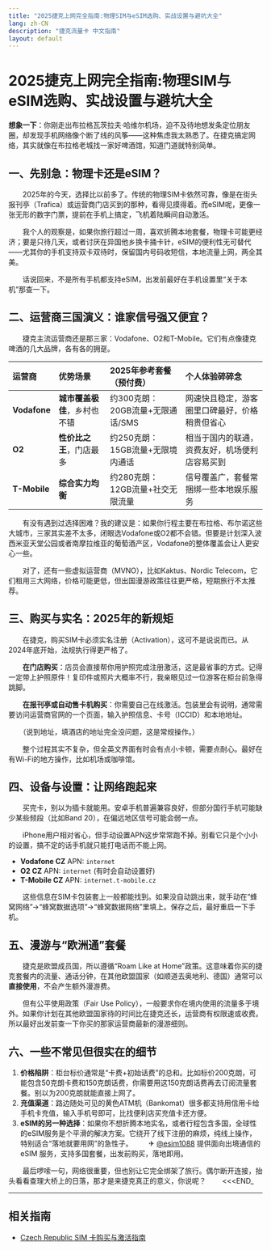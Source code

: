 ```yaml
---
title: "2025捷克上网完全指南:物理SIM与eSIM选购、实战设置与避坑大全"
lang: zh-CN
description: "捷克流量卡 中文指南"
layout: default
---
```

# 2025捷克上网完全指南:物理SIM与eSIM选购、实战设置与避坑大全

**想象一下**：你刚走出布拉格瓦茨拉夫·哈维尔机场，迫不及待地想发条定位朋友圈，却发现手机网络像个断了线的风筝——这种焦虑我太熟悉了。在捷克搞定网络，其实就像在布拉格老城找一家好啤酒馆，知道门道就特别简单。

## 一、先别急：物理卡还是eSIM？

　　2025年的今天，选择比以前多了。传统的物理SIM卡依然可靠，像是在街头报刊亭（Trafica）或运营商门店买到的那种，看得见摸得着。而eSIM呢，更像一张无形的数字门票，提前在手机上搞定，飞机着陆瞬间自动激活。

　　我个人的观察是，如果你旅行超过一周，喜欢折腾本地套餐，物理卡可能更经济；要是只待几天，或者讨厌在异国他乡换卡捅卡针，eSIM的便利性无可替代——尤其你的手机支持双卡双待时，保留国内号码收短信，本地流量上网，两全其美。

　　话说回来，不是所有手机都支持eSIM，出发前最好在手机设置里“关于本机”那查一下。

## 二、运营商三国演义：谁家信号强又便宜？

　　捷克主流运营商还是那三家：Vodafone、O2和T-Mobile。它们有点像捷克啤酒的几大品牌，各有各的拥趸。

| 运营商 | 优势场景 | 2025年参考套餐（预付费） | 个人体验碎碎念 |
| :--- | :--- | :--- | :--- |
| **Vodafone** | **城市覆盖极佳**，乡村也不错 | 约300克朗：20GB流量+无限通话/SMS | 网速快且稳定，游客圈里口碑最好，价格稍贵但省心 |
| **O2** | **性价比之王**，门店最多 | 约250克朗：15GB流量+无限境内通话 | 相当于国内的联通，资费友好，机场便利店容易买到 |
| **T-Mobile** | **综合实力均衡** | 约280克朗：12GB流量+社交无限流量 | 信号覆盖广，套餐常捆绑一些本地娱乐服务 |

　　有没有遇到过选择困难？我的建议是：如果你行程主要在布拉格、布尔诺这些大城市，三家其实差不太多，闭眼选Vodafone或O2都不会错。但要是计划深入波西米亚天堂公园或者南摩拉维亚的葡萄酒产区，Vodafone的整体覆盖会让人更安心一些。

　　对了，还有一些虚拟运营商（MVNO），比如Kaktus、Nordic Telecom，它们租用三大网络，价格可能更低，但出国漫游政策往往更严格，短期旅行不太推荐。

## 三、购买与实名：2025年的新规矩

　　在捷克，购买SIM卡必须实名注册（Activation），这可不是说说而已。从2024年底开始，法规执行得更严格了。

　　**在门店购买**：店员会直接帮你用护照完成注册激活，这是最省事的方式。记得一定带上护照原件！复印件或照片大概率不行，我亲眼见过一位游客在柜台前急得跳脚。

　　**在报刊亭或自动售卡机购买**：你需要自己在线激活。包装里会有说明，通常需要访问运营商官网的一个页面，输入护照信息、卡号（ICCID）和本地地址。

　　（说到地址，填酒店的地址完全没问题，这是常规操作。）

　　整个过程其实不复杂，但全英文界面有时会有点小卡顿，需要点耐心。最好在有Wi-Fi的地方操作，比如机场或咖啡馆。

## 四、设备与设置：让网络跑起来

　　买完卡，别以为插卡就能用。安卓手机普遍兼容良好，但部分国行手机可能缺少某些频段（比如Band 20），在偏远地区信号可能会弱一点。

　　iPhone用户相对省心，但手动设置APN这步常常跑不掉。别看它只是个小小的设置，搞不定的话手机就只能打电话而不能上网。

-   **Vodafone CZ** APN: `internet`
-   **O2 CZ** APN: `internet` (有时会自动设置好)
-   **T-Mobile CZ** APN: `internet.t-mobile.cz`

　　这些信息在SIM卡包装套上一般都能找到。如果没自动跳出来，就手动在“蜂窝网络”->“蜂窝数据选项”->“蜂窝数据网络”里填上。保存之后，最好重启一下手机。

## 五、漫游与“欧洲通”套餐

　　捷克是欧盟成员国，所以遵循“Roam Like at Home”政策。这意味着你买的捷克套餐内的流量、通话分钟，在其他欧盟国家（如顺道去奥地利、德国）通常可以**直接使用**，不会产生额外漫游费。

　　但有公平使用政策（Fair Use Policy），一般要求你在境内使用的流量多于境外。如果你计划在其他欧盟国家待的时间比在捷克还长，运营商有权限速或收费。所以最好出发前查一下你买的那家运营商最新的漫游细则。

## 六、一些不常见但很实在的细节

1.  **价格陷阱**：柜台标价通常是“卡费+初始话费”的总和。比如标价200克朗，可能包含50克朗卡费和150克朗话费，你需要用这150克朗话费再去订阅流量套餐。别以为200克朗就能直接上网了。
2.  **充值渠道**：路边随处可见的黄色ATM机（Bankomat）很多都支持用信用卡给手机卡充值，输入手机号即可，比找便利店买充值卡还方便。
3.  **eSIM的另一种选择**：如果你不想折腾本地实名，或者行程包含多国，全球性的eSIM服务是个平滑的解决方案。它绕开了线下注册的麻烦，纯线上操作，特别适合“落地就要用网”的急性子。
　　✈ [@esim1088](https://t.me/s/esim1088) 提供面向出境通信的 eSIM 服务，支持多国套餐，出发前购买，落地即用。

　　最后啰嗦一句，网络很重要，但也别让它完全绑架了旅行。偶尔断开连接，抬头看看查理大桥上的日落，那才是来捷克真正的意义，你说呢？
　　<<<END_

<!-- crosslink -->
---

## 相关指南

- [Czech Republic SIM 卡购买与激活指南](https://faciylike.github.io/czech-republic-sim-guides)
